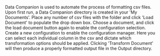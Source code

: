 Data Companion is used to automate the process of formatting csv files. Upon first run, a Data Companion directory is created in your 'My Documents'. Place any number of csv files with the folder and click 'Load Document' to populate the drop down box. Choose a document, and click the load document button again to enable the configuration selection. Create a new configuration to enable the configuration manager. Here you can select each individual column in the csv and dictate which transformation options should be applied. Clicking 'Transform Document' will then produce a properly formatted output file in the Output directory.
